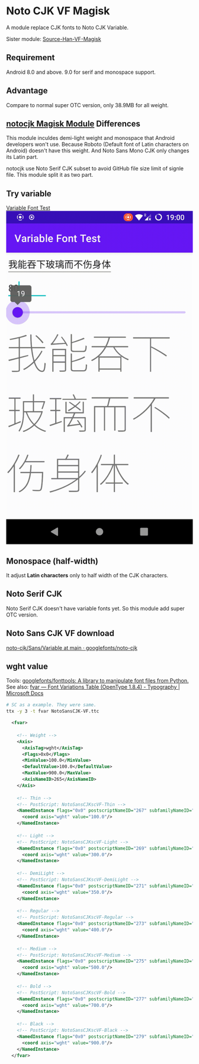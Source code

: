 # Noto CJK VF Magisk
A module replace CJK fonts to Noto CJK Variable.

Sister module: [Source-Han-VF-Magisk](https://github.com/WordlessEcho/Source-Han-VF-Magisk)

## Requirement
Android 8.0 and above. 9.0 for serif and monospace support.

## Advantage
Compare to normal super OTC version, only 38.9MB for all weight.

## [notocjk Magisk Module](https://github.com/simonsmh/notocjk) Differences
This module inculdes demi-light weight and monospace that Android developers won't use. Because Roboto (Default font of Latin characters on Android) doesn't have this weight. And Noto Sans Mono CJK only changes its Latin part.

notocjk use Noto Serif CJK subset to avoid GitHub file size limit of signle file. This module split it as two part.

## Try variable
[Variable Font Test](https://github.com/WordlessEcho/Variable-Font-Test)
![App Preview](https://github.com/WordlessEcho/Variable-Font-Test/blob/main/doc/pic/TRIM_20210409_190441.gif?raw=true)

## Monospace (half-width)
It adjust **Latin characters** only to half width of the CJK characters.

## Noto Serif CJK
Noto Serif CJK doesn't have variable fonts yet. So this module add super OTC version.

## Noto Sans CJK VF download
[noto-cjk/Sans/Variable at main · googlefonts/noto-cjk](https://github.com/googlefonts/noto-cjk/tree/main/Sans/Variable)

## wght value
Tools: [googlefonts/fonttools: A library to manipulate font files from Python.](https://github.com/googlefonts/fonttools)
See also: [fvar — Font Variations Table (OpenType 1.8.4) - Typography | Microsoft Docs](https://docs.microsoft.com/en-us/typography/opentype/spec/fvar#instancerecord)

```bash
# SC as a example. They were same.
ttx -y 3 -t fvar NotoSansCJK-VF.ttc
```
```xml
  <fvar>

    <!-- Weight -->
    <Axis>
      <AxisTag>wght</AxisTag>
      <Flags>0x0</Flags>
      <MinValue>100.0</MinValue>
      <DefaultValue>100.0</DefaultValue>
      <MaxValue>900.0</MaxValue>
      <AxisNameID>265</AxisNameID>
    </Axis>

    <!-- Thin -->
    <!-- PostScript: NotoSansCJKscVF-Thin -->
    <NamedInstance flags="0x0" postscriptNameID="267" subfamilyNameID="266">
      <coord axis="wght" value="100.0"/>
    </NamedInstance>

    <!-- Light -->
    <!-- PostScript: NotoSansCJKscVF-Light -->
    <NamedInstance flags="0x0" postscriptNameID="269" subfamilyNameID="268">
      <coord axis="wght" value="300.0"/>
    </NamedInstance>

    <!-- DemiLight -->
    <!-- PostScript: NotoSansCJKscVF-DemiLight -->
    <NamedInstance flags="0x0" postscriptNameID="271" subfamilyNameID="270">
      <coord axis="wght" value="350.0"/>
    </NamedInstance>

    <!-- Regular -->
    <!-- PostScript: NotoSansCJKscVF-Regular -->
    <NamedInstance flags="0x0" postscriptNameID="273" subfamilyNameID="272">
      <coord axis="wght" value="400.0"/>
    </NamedInstance>

    <!-- Medium -->
    <!-- PostScript: NotoSansCJKscVF-Medium -->
    <NamedInstance flags="0x0" postscriptNameID="275" subfamilyNameID="274">
      <coord axis="wght" value="500.0"/>
    </NamedInstance>

    <!-- Bold -->
    <!-- PostScript: NotoSansCJKscVF-Bold -->
    <NamedInstance flags="0x0" postscriptNameID="277" subfamilyNameID="276">
      <coord axis="wght" value="700.0"/>
    </NamedInstance>

    <!-- Black -->
    <!-- PostScript: NotoSansCJKscVF-Black -->
    <NamedInstance flags="0x0" postscriptNameID="279" subfamilyNameID="278">
      <coord axis="wght" value="900.0"/>
    </NamedInstance>
  </fvar>
```
